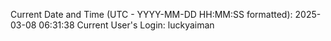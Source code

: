 Current Date and Time (UTC - YYYY-MM-DD HH:MM:SS formatted): 2025-03-08 06:31:38
Current User's Login: luckyaiman
